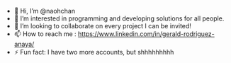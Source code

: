 - 👋 Hi, I’m @naohchan
- 👀 I’m interested in programming and developing solutions for all people.
- 💞️ I’m looking to collaborate on every project I can be invited!
- 📫 How to reach me : https://www.linkedin.com/in/gerald-rodriguez-anaya/
- ⚡ Fun fact: I have two more accounts, but shhhhhhhhh

<!---
naohchan/naohchan is a ✨ special ✨ repository because its `README.md` (this file) appears on your GitHub profile.
You can click the Preview link to take a look at your changes.
--->
